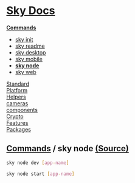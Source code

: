 <!--- This sky node was auto-generated using "npx sky readme" --> 

# [Sky Docs](../../../README.md)

**[Commands](..%2F..%2F..%2F%5Fcommands%2FREADME.md)**   
* [sky init](..%2F..%2F..%2F%5Fcommands%2Fdocs%2Fsky-init%2FREADME.md)
* [sky readme](..%2F..%2F..%2F%5Fcommands%2Fdocs%2Fsky-readme%2FREADME.md)
* [sky desktop](..%2F..%2F..%2F%5Fcommands%2Fdocs%2Fsky-desktop%2FREADME.md)
* [sky mobile](..%2F..%2F..%2F%5Fcommands%2Fdocs%2Fsky-mobile%2FREADME.md)
* **[sky node](..%2F..%2F..%2F%5Fcommands%2Fdocs%2Fsky-node%2FREADME.md)**
* [sky web](..%2F..%2F..%2F%5Fcommands%2Fdocs%2Fsky-web%2FREADME.md)
  
[Standard](..%2F..%2F..%2Fstandard%2FREADME.md)   
[Platform](..%2F..%2F..%2Fplatform%2FREADME.md)   
[Helpers](..%2F..%2F..%2Fhelpers%2FREADME.md)   
[cameras](..%2F..%2F..%2Fcameras%2FREADME.md)   
[components](..%2F..%2F..%2Fcomponents%2FREADME.md)   
[Crypto](..%2F..%2F..%2Fcrypto%2FREADME.md)   
[Features](..%2F..%2F..%2Ffeatures%2FREADME.md)   
[Packages](..%2F..%2F..%2Fpkgs%2FREADME.md)   

## [Commands](..%2F..%2F..%2F%5Fcommands%2FREADME.md) / sky node [(Source)](..%2F..%2F..%2F%5Fcommands%2Fdocs%2Fsky-node%2F)

  
```sh
sky node dev [app-name]

```

```sh
sky node start [app-name]

```